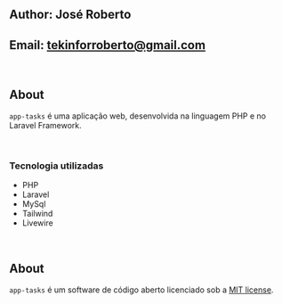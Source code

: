 ## Author: José Roberto
## Email: tekinforroberto@gmail.com

<br />

## About

`app-tasks` é uma aplicação web, desenvolvida na linguagem PHP e no Laravel Framework.

<br />

### Tecnologia utilizadas

- PHP
- Laravel
- MySql
- Tailwind
- Livewire

<br />

## About
`app-tasks` é um software de código aberto licenciado sob a [MIT license](https://opensource.org/licenses/MIT).
